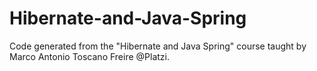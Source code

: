 # Hibernate-and-Java-Spring
Code generated from the "Hibernate and Java Spring" course taught by Marco Antonio Toscano Freire @Platzi.
